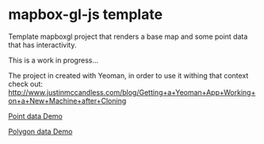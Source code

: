 mapbox-gl-js template
=====================

Template mapboxgl project that renders a base map and some point data that has interactivity.

This is a work in progress...

The project in created with Yeoman, in order to use it withing that context check out: http://www.justinmccandless.com/blog/Getting+a+Yeoman+App+Working+on+a+New+Machine+after+Cloning

[Point data Demo](http://jsfiddle.net/ugemxj4t/)

[Polygon data Demo](http://jsfiddle.net/q2uLb4y1/)



